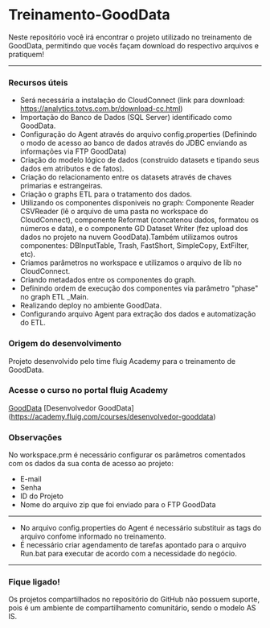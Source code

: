 # Treinamento-GoodData

Neste repositório você irá encontrar o projeto utilizado no treinamento de GoodData, permitindo que vocês façam download do respectivo arquivos e pratiquem!

---------------------------------------------------------------------------------------------------------------------------------

### Recursos úteis

* Será necessária a instalação do CloudConnect (link para download: https://analytics.totvs.com.br/download-cc.html)
* Importação do Banco de Dados (SQL Server) identificado como GoodData.
* Configuração do Agent através do arquivo config.properties (Definindo o modo de acesso ao banco de dados através do JDBC enviando as informações via FTP GoodData) 
* Criação do modelo lógico de dados (construido datasets e tipando seus dados em atributos e de fatos).
* Criação do relacionamento entre os datasets através de chaves primarias e estrangeiras.
* Criação o graphs ETL para o tratamento dos dados.
* Utilizando os componentes disponiveis no graph: 
Componente Reader CSVReader (lê o arquivo de uma pasta no workspace do CloudConnect), componente Reformat (concatenou dados, formatou os números e data),  e o componente GD Dataset Writer (fez upload dos dados no projeto na nuvem GoodData).Também utilizamos outros componentes: DBInputTable, Trash, FastShort, SimpleCopy, ExtFilter, etc). 
* Criamos parâmetros no workspace e utilizamos o arquivo de lib no CloudConnect.
* Criando metadados entre os componentes do graph.
* Definindo ordem de execução dos componentes via parâmetro "phase" no graph ETL _Main.
* Realizando deploy no ambiente GoodData.
* Configurando arquivo Agent para extração dos dados e automatização do ETL.

### Origem do desenvolvimento

Projeto desenvolvido pelo time fluig Academy para o treinamento de GoodData.

###  Acesse o curso no portal fluig Academy

[GoodData](http://academy.fluig.com/ng/student/courses/gooddata/)
[Desenvolvedor GoodData] (https://academy.fluig.com/courses/desenvolvedor-gooddata)


### Observações

No workspace.prm é necessário configurar os parâmetros comentados com os dados da sua conta de acesso ao projeto: 
  * E-mail
  * Senha
  * ID do Projeto 
  * Nome do arquivo zip que foi enviado para o FTP GoodData
------------------------------------------------------------------------------------------------------------------------------------
 * No arquivo config.properties do Agent é necessário substituir as tags do arquivo confome informado no treinamento. 
 * É necessário criar agendamento de tarefas apontado para o arquivo Run.bat para executar de acordo com a necessidade do negócio.

------------------------------------------------------------------------------------------------------------------------------------



### Fique ligado!

Os projetos compartilhados no repositório do GitHub não possuem suporte, pois é um ambiente de compartilhamento comunitário, sendo o modelo AS IS.  

